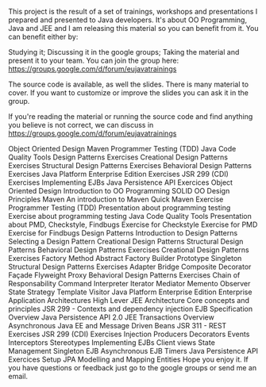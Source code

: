 This project is the result of a set of trainings, workshops and presentations I prepared and presented to Java developers. It's about OO Programming, Java and JEE and I am releasing this material so you can benefit from it. You can benefit either by:

Studying it;
Discussing it in the google groups;
Taking the material and present it to your team.
You can join the group here: https://groups.google.com/d/forum/eujavatrainings

The source code is available, as well the slides. There is many material to cover. If you want to customize or improve the slides you can ask it in the group.

If you're reading the material or running the source code and find anything you believe is not correct, we can discuss in https://groups.google.com/d/forum/eujavatrainings



Object Oriented Design
Maven
Programmer Testing (TDD)
Java Code Quality Tools
Design Patterns
Exercises
Creational Design Patterns Exercises
Structural Design Patterns Exercises
Behavioral Design Patterns Exercises
Java Platform Enterprise Edition
Exercises
JSR 299 (CDI) Exercises
Implementing EJBs
Java Persistence API Exercices
Object Oriented Design
Introduction to OO Programming
SOLID OO Design Principles
Maven
An introduction to Maven
Quick Maven Exercise
Programmer Testing (TDD)
Presentation about programming testing
Exercise about programming testing
Java Code Quality Tools
Presentation about PMD, Checkstyle, Findbugs
Exercise for Checkstyle
Exercise for PMD
Exercise for Findbugs
Design Patterns
Introduction to Design Patterns
Selecting a Design Pattern
Creational Design Patterns
Structural Design Patterns
Behavioral Design Patterns
Exercises
Creational Design Patterns Exercises
Factory Method
Abstract Factory
Builder
Prototype
Singleton
Structural Design Patterns Exercises
Adapter
Bridge
Composite
Decorator
Façade
Flyweight
Proxy
Behavioral Design Patterns Exercises
Chain of Responsability
Command
Interpreter
Iterator
Mediator
Memento
Observer
State
Strategy
Template
Visitor
Java Platform Enterprise Edition
Enterprise Application Architectures
High Lever JEE Architecture
Core concepts and principles
JSR 299 - Contexts and dependency injection
EJB Specification Overview
Java Persistence API 2.0
JEE Transactions Overview
Asynchronous Java EE and Message Driven Beans
JSR 311 - REST
Exercises
JSR 299 (CDI) Exercises
Injection
Producers
Decorators
Events
Interceptors
Stereotypes
Implementing EJBs
Client views
State Management
Singleton EJB
Asynchronous EJB
Timers
Java Persistence API Exercices
Setup JPA
Modelling and Mapping Entities
Hope you enjoy it. If you have questions or feedback just go to the google groups or send me an email.
